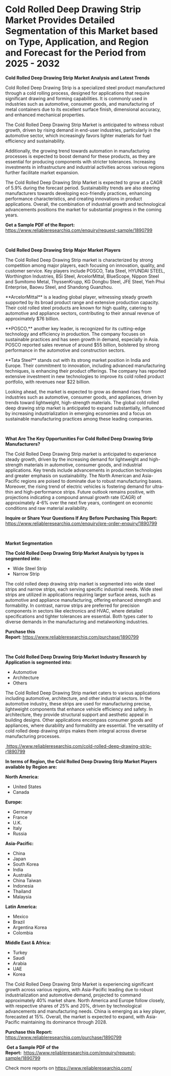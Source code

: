 <p><h1>Cold Rolled Deep Drawing Strip Market Provides Detailed Segmentation of this Market based on Type, Application, and Region and Forecast for the Period from 2025 - 2032</h1></p><p><strong>Cold Rolled Deep Drawing Strip Market Analysis and Latest Trends</strong></p>
<p><p>Cold Rolled Deep Drawing Strip is a specialized steel product manufactured through a cold rolling process, designed for applications that require significant drawing and forming capabilities. It is commonly used in industries such as automotive, consumer goods, and manufacturing of metal containers due to its excellent surface finish, dimensional accuracy, and enhanced mechanical properties. </p><p>The Cold Rolled Deep Drawing Strip Market is anticipated to witness robust growth, driven by rising demand in end-user industries, particularly in the automotive sector, which increasingly favors lighter materials for fuel efficiency and sustainability. </p><p>Additionally, the growing trend towards automation in manufacturing processes is expected to boost demand for these products, as they are essential for producing components with stricter tolerances. Increasing investments in infrastructure and industrial activities across various regions further facilitate market expansion. </p><p>The Cold Rolled Deep Drawing Strip Market is expected to grow at a CAGR of 5.9% during the forecast period. Sustainability trends are also steering manufacturers towards developing eco-friendly practices, enhancing performance characteristics, and creating innovations in product applications. Overall, the combination of industrial growth and technological advancements positions the market for substantial progress in the coming years.</p></p>
<p><strong>Get a Sample PDF of the Report:&nbsp;</strong> <a href="https://www.reliableresearchiq.com/enquiry/request-sample/1890799?utm_campaign=3123&utm_medium=2&utm_source=Github&utm_content=ia&utm_term=03042025&utm_id=cold-rolled-deep-drawing-strip">https://www.reliableresearchiq.com/enquiry/request-sample/1890799</a></p>
<p>&nbsp;</p>
<p><strong>Cold Rolled Deep Drawing Strip Major Market Players</strong></p>
<p><p>The Cold Rolled Deep Drawing Strip market is characterized by strong competition among major players, each focusing on innovation, quality, and customer service. Key players include POSCO, Tata Steel, HYUNDAI STEEL, Worthington Industries, BSi Steel, ArcelorMittal, BlueScope, Nippon Steel and Sumitomo Metal, ThyssenKrupp, KG Dongbu Steel, JFE Steel, Yieh Phui Enterprise, Baowu Steel, and Shandong Guanzhou.</p><p>**ArcelorMittal** is a leading global player, witnessing steady growth supported by its broad product range and extensive production capacity. Their cold rolled steel products are known for high quality, catering to automotive and appliance sectors, contributing to their annual revenue of approximately $76 billion.</p><p>**POSCO,** another key leader, is recognized for its cutting-edge technology and efficiency in production. The company focuses on sustainable practices and has seen growth in demand, especially in Asia. POSCO reported sales revenue of around $55 billion, bolstered by strong performance in the automotive and construction sectors.</p><p>**Tata Steel** stands out with its strong market position in India and Europe. Their commitment to innovation, including advanced manufacturing techniques, is enhancing their product offerings. The company has reported extensive investment in new technologies to improve its cold rolled product portfolio, with revenues near $22 billion.</p><p>Looking ahead, the market is expected to grow as demand rises from industries such as automotive, consumer goods, and appliances, driven by trends toward lightweight, high-strength materials. The global cold rolled deep drawing strip market is anticipated to expand substantially, influenced by increasing industrialization in emerging economies and a focus on sustainable manufacturing practices among these leading companies.</p></p>
<p>&nbsp;</p>
<p><strong>What Are The Key Opportunities For Cold Rolled Deep Drawing Strip Manufacturers?</strong></p>
<p><p>The Cold Rolled Deep Drawing Strip market is anticipated to experience steady growth, driven by the increasing demand for lightweight and high-strength materials in automotive, consumer goods, and industrial applications. Key trends include advancements in production technologies and greater emphasis on sustainability. The North American and Asia-Pacific regions are poised to dominate due to robust manufacturing bases. Moreover, the rising trend of electric vehicles is fostering demand for ultra-thin and high-performance strips. Future outlook remains positive, with projections indicating a compound annual growth rate (CAGR) of approximately 4-6% over the next five years, contingent on economic conditions and raw material availability.</p></p>
<p><strong>Inquire or Share Your Questions If Any Before Purchasing This Report:</strong> <a href="https://www.reliableresearchiq.com/enquiry/pre-order-enquiry/1890799?utm_campaign=3123&utm_medium=2&utm_source=Github&utm_content=ia&utm_term=03042025&utm_id=cold-rolled-deep-drawing-strip">https://www.reliableresearchiq.com/enquiry/pre-order-enquiry/1890799</a></p>
<p>&nbsp;</p>
<p><strong>Market Segmentation</strong></p>
<p><strong>The Cold Rolled Deep Drawing Strip Market Analysis by types is segmented into:</strong></p>
<p><ul><li>Wide Steel Strip</li><li>Narrow Strip</li></ul></p>
<p><p>The cold rolled deep drawing strip market is segmented into wide steel strips and narrow strips, each serving specific industrial needs. Wide steel strips are utilized in applications requiring larger surface areas, such as automotive and appliance manufacturing, offering enhanced strength and formability. In contrast, narrow strips are preferred for precision components in sectors like electronics and HVAC, where detailed specifications and tighter tolerances are essential. Both types cater to diverse demands in the manufacturing and metalworking industries.</p></p>
<p><strong>Purchase this Report:&nbsp;</strong><a href="https://www.reliableresearchiq.com/purchase/1890799?utm_campaign=3123&utm_medium=2&utm_source=Github&utm_content=ia&utm_term=03042025&utm_id=cold-rolled-deep-drawing-strip">https://www.reliableresearchiq.com/purchase/1890799</a></p>
<p>&nbsp;</p>
<p><strong>The Cold Rolled Deep Drawing Strip Market Industry Research by Application is segmented into:</strong></p>
<p><ul><li>Automotive</li><li>Architecture</li><li>Others</li></ul></p>
<p><p>The Cold Rolled Deep Drawing Strip market caters to various applications including automotive, architecture, and other industrial sectors. In the automotive industry, these strips are used for manufacturing precise, lightweight components that enhance vehicle efficiency and safety. In architecture, they provide structural support and aesthetic appeal in building designs. Other applications encompass consumer goods and appliances, where durability and formability are essential. The versatility of cold rolled deep drawing strips makes them integral across diverse manufacturing processes.</p></p>
<p><a href="https://www.reliableresearchiq.com/cold-rolled-deep-drawing-strip-r1890799?utm_campaign=3123&utm_medium=2&utm_source=Github&utm_content=ia&utm_term=03042025&utm_id=cold-rolled-deep-drawing-strip">&nbsp;https://www.reliableresearchiq.com/cold-rolled-deep-drawing-strip-r1890799</a></p>
<p><strong>In terms of Region, the Cold Rolled Deep Drawing Strip Market Players available by Region are:</strong></p>
<p>
    <p> <strong> North America: </strong>
        <ul>
            <li>United States</li>
            <li>Canada</li>
        </ul>
        </p> 
    <p> <strong> Europe: </strong>
        <ul>
            <li>Germany</li>
            <li>France</li>
            <li>U.K.</li>
            <li>Italy</li>
            <li>Russia</li>
        </ul>
        </p> 
    <p> <strong> Asia-Pacific: </strong>
        <ul>
            <li>China</li>
            <li>Japan</li>
            <li>South Korea</li>
            <li>India</li>
            <li>Australia</li>
            <li>China Taiwan</li>
            <li>Indonesia</li>
            <li>Thailand</li>
            <li>Malaysia</li>
        </ul>
        </p> 
    <p> <strong> Latin America: </strong>
        <ul>
            <li>Mexico</li>
            <li>Brazil</li>
            <li>Argentina Korea</li>
            <li>Colombia</li>
        </ul>
        </p> 
    <p> <strong> Middle East & Africa: </strong>
        <ul>
            <li>Turkey</li>
            <li>Saudi</li>
            <li>Arabia</li>
            <li>UAE</li>
            <li>Korea</li>
        </ul>
    </p>
    </p>
<p><p>The Cold Rolled Deep Drawing Strip Market is experiencing significant growth across various regions, with Asia-Pacific leading due to robust industrialization and automotive demand, projected to command approximately 40% market share. North America and Europe follow closely, with respective shares of 25% and 20%, driven by technological advancements and manufacturing needs. China is emerging as a key player, forecasted at 15%. Overall, the market is expected to expand, with Asia-Pacific maintaining its dominance through 2028.</p></p>
<p><strong>Purchase this Report: </strong><a href="https://www.reliableresearchiq.com/purchase/1890799?utm_campaign=3123&utm_medium=2&utm_source=Github&utm_content=ia&utm_term=03042025&utm_id=cold-rolled-deep-drawing-strip">https://www.reliableresearchiq.com/purchase/1890799</a></p>
<p>&nbsp;<strong>Get a Sample PDF of the Report:&nbsp;&nbsp;</strong><a href="https://www.reliableresearchiq.com/enquiry/request-sample/1890799?utm_campaign=3123&utm_medium=2&utm_source=Github&utm_content=ia&utm_term=03042025&utm_id=cold-rolled-deep-drawing-strip">https://www.reliableresearchiq.com/enquiry/request-sample/1890799</a></p>
<p><strong></strong></p>
<p>Check more reports on <a href="https://www.reliableresearchiq.com/?utm_campaign=3123&utm_medium=2&utm_source=Github&utm_content=ia&utm_term=03042025&utm_id=cold-rolled-deep-drawing-strip">https://www.reliableresearchiq.com/</a></p>